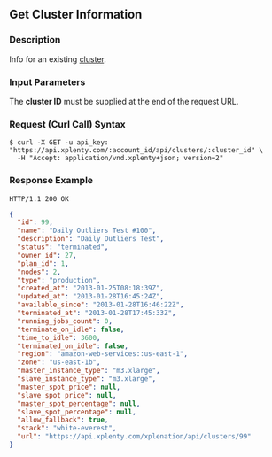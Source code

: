 ## Get Cluster Information

### Description
Info for an existing [cluster](https://github.com/xplenty/xplenty-api-doc-v2/blob/master/resources/cluster.md).

### Input Parameters
The **cluster ID** must be supplied at the end of the request URL.

### Request (Curl Call) Syntax
```shell
$ curl -X GET -u api_key: "https://api.xplenty.com/:account_id/api/clusters/:cluster_id" \
  -H "Accept: application/vnd.xplenty+json; version=2"
```

### Response Example
```HTTP
HTTP/1.1 200 OK
```

```json
{
  "id": 99,
  "name": "Daily Outliers Test #100",
  "description": "Daily Outliers Test",
  "status": "terminated",
  "owner_id": 27,
  "plan_id": 1,
  "nodes": 2,
  "type": "production",
  "created_at": "2013-01-25T08:18:39Z",
  "updated_at": "2013-01-28T16:45:24Z",
  "available_since": "2013-01-28T16:46:22Z",
  "terminated_at": "2013-01-28T17:45:33Z",
  "running_jobs_count": 0,
  "terminate_on_idle": false,
  "time_to_idle": 3600,
  "terminated_on_idle": false,
  "region": "amazon-web-services::us-east-1",
  "zone": "us-east-1b",
  "master_instance_type": "m3.xlarge",
  "slave_instance_type": "m3.xlarge",
  "master_spot_price": null,
  "slave_spot_price": null,
  "master_spot_percentage": null,
  "slave_spot_percentage": null,
  "allow_fallback": true,
  "stack": "white-everest",
  "url": "https://api.xplenty.com/xplenation/api/clusters/99"
}
```
